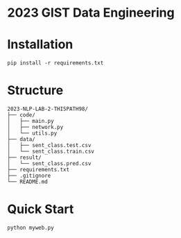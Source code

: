 # 2023 GIST Data Engineering

# Installation
```Shell
pip install -r requirements.txt
```

# Structure
```
2023-NLP-LAB-2-THISPATH98/
├── code/
│   ├── main.py
│   ├── network.py
│   └── utils.py
├── data/
│   ├── sent_class.test.csv
│   └── sent_class.train.csv
├── result/
│   └── sent_class.pred.csv
├── requirements.txt
├── .gitignore
└── README.md
```

# Quick Start
```Shell
python myweb.py
```